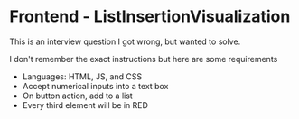 # Frontend - ListInsertionVisualization
This is an interview question I got wrong, but wanted to solve.

I don't remember the exact instructions but here are some requirements

* Languages: HTML, JS, and CSS
* Accept numerical inputs into a text box
* On button action, add to a list
* Every third element will be in RED

